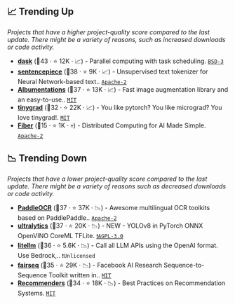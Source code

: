 ## 📈 Trending Up

_Projects that have a higher project-quality score compared to the last update. There might be a variety of reasons, such as increased downloads or code activity._

- <b><a href="https://github.com/dask/dask">dask</a></b> (🥇43 ·  ⭐ 12K · 📈) - Parallel computing with task scheduling. <code><a href="http://bit.ly/3aKzpTv">BSD-3</a></code>
- <b><a href="https://github.com/google/sentencepiece">sentencepiece</a></b> (🥈38 ·  ⭐ 9K · 📈) - Unsupervised text tokenizer for Neural Network-based text.. <code><a href="http://bit.ly/3nYMfla">Apache-2</a></code>
- <b><a href="https://github.com/albumentations-team/albumentations">Albumentations</a></b> (🥈37 ·  ⭐ 13K · 📈) - Fast image augmentation library and an easy-to-use.. <code><a href="http://bit.ly/34MBwT8">MIT</a></code> <code><img src="https://git.io/JLy1Q" style="display:inline;" width="13" height="13"></code>
- <b><a href="https://github.com/tinygrad/tinygrad">tinygrad</a></b> (🥈32 ·  ⭐ 22K · 📈) - You like pytorch? You like micrograd? You love tinygrad!. <code><a href="http://bit.ly/34MBwT8">MIT</a></code> <code><img src="https://git.io/JLy1Q" style="display:inline;" width="13" height="13"></code>
- <b><a href="https://github.com/uber/fiber">Fiber</a></b> (🥉15 ·  ⭐ 1K · 💀) - Distributed Computing for AI Made Simple. <code><a href="http://bit.ly/3nYMfla">Apache-2</a></code>

## 📉 Trending Down

_Projects that have a lower project-quality score compared to the last update. There might be a variety of reasons such as decreased downloads or code activity._

- <b><a href="https://github.com/PaddlePaddle/PaddleOCR">PaddleOCR</a></b> (🥇37 ·  ⭐ 37K · 📉) - Awesome multilingual OCR toolkits based on PaddlePaddle.. <code><a href="http://bit.ly/3nYMfla">Apache-2</a></code> <code><img src="https://git.io/JLy1M" style="display:inline;" width="13" height="13"></code>
- <b><a href="https://github.com/ultralytics/ultralytics">ultralytics</a></b> (🥈37 ·  ⭐ 20K · 📉) - NEW - YOLOv8 in PyTorch ONNX OpenVINO CoreML TFLite. <code><a href="http://bit.ly/3pwmjO5">❗️AGPL-3.0</a></code>
- <b><a href="https://github.com/BerriAI/litellm">litellm</a></b> (🥈36 ·  ⭐ 5.6K · 📉) - Call all LLM APIs using the OpenAI format. Use Bedrock,.. <code>❗Unlicensed</code>
- <b><a href="https://github.com/facebookresearch/fairseq">fairseq</a></b> (🥈35 ·  ⭐ 29K · 📉) - Facebook AI Research Sequence-to-Sequence Toolkit written in.. <code><a href="http://bit.ly/34MBwT8">MIT</a></code> <code><img src="https://git.io/JLy1Q" style="display:inline;" width="13" height="13"></code>
- <b><a href="https://github.com/recommenders-team/recommenders">Recommenders</a></b> (🥇34 ·  ⭐ 18K · 📉) - Best Practices on Recommendation Systems. <code><a href="http://bit.ly/34MBwT8">MIT</a></code>

